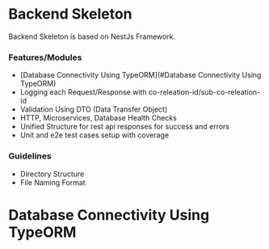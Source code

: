 # Backend Skeleton

Backend Skeleton is based on NestJs Framework. 

### Features/Modules

- [Database Connectivity Using TypeORM](#Database Connectivity Using TypeORM)
- Logging each Request/Response with co-releation-id/sub-co-releation-id
- Validation Using DTO (Data Transfer Object)
- HTTP, Microservices, Database Health Checks
- Unified Structure for rest api responses for success and errors
- Unit and e2e test cases setup with coverage

### Guidelines

- Directory Structure
- File Naming Format


# Database Connectivity Using TypeORM

